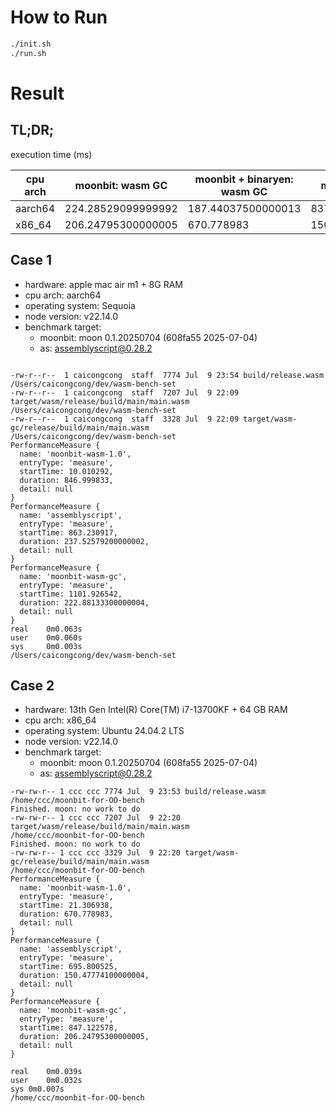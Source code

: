 # How to Run

```bash
./init.sh
./run.sh
```

# Result

## TL;DR;

execution time (ms)

| cpu arch | moonbit: wasm GC   | moonbit + binaryen: wasm GC | moonbit: wasm 1.0  | moonbit + binaryen: wasm 1.0 | assemblyscript     | native (baseline) |
| -------- | ------------------ | --------------------------- | ------------------ | ---------------------------- | ------------------ | ----------------- |
| aarch64  | 224.28529099999992 | 187.44037500000013          | 837.791875         | 569.9898329999999            | 236.86737500000004 | 64                |
| x86_64   | 206.24795300000005 | 670.778983                  | 150.47774100000004 |                              |                    | 39                |

## Case 1

- hardware: apple mac air m1 + 8G RAM
- cpu arch: aarch64
- operating system: Sequoia
- node version: v22.14.0
- benchmark target:
  - moonbit: moon 0.1.20250704 (608fa55 2025-07-04)
  - as: assemblyscript@0.28.2

```

-rw-r--r--  1 caicongcong  staff  7774 Jul  9 23:54 build/release.wasm
/Users/caicongcong/dev/wasm-bench-set
-rw-r--r--  1 caicongcong  staff  7207 Jul  9 22:09 target/wasm/release/build/main/main.wasm
/Users/caicongcong/dev/wasm-bench-set
-rw-r--r--  1 caicongcong  staff  3328 Jul  9 22:09 target/wasm-gc/release/build/main/main.wasm
/Users/caicongcong/dev/wasm-bench-set
PerformanceMeasure {
  name: 'moonbit-wasm-1.0',
  entryType: 'measure',
  startTime: 10.010292,
  duration: 846.999833,
  detail: null
}
PerformanceMeasure {
  name: 'assemblyscript',
  entryType: 'measure',
  startTime: 863.230917,
  duration: 237.52579200000002,
  detail: null
}
PerformanceMeasure {
  name: 'moonbit-wasm-gc',
  entryType: 'measure',
  startTime: 1101.926542,
  duration: 222.88133300000004,
  detail: null
}
real    0m0.063s
user    0m0.060s
sys     0m0.003s
/Users/caicongcong/dev/wasm-bench-set
```

## Case 2

- hardware: 13th Gen Intel(R) Core(TM) i7-13700KF + 64 GB RAM
- cpu arch: x86_64
- operating system: Ubuntu 24.04.2 LTS
- node version: v22.14.0
- benchmark target:
  - moonbit: moon 0.1.20250704 (608fa55 2025-07-04)
  - as: assemblyscript@0.28.2

```
-rw-rw-r-- 1 ccc ccc 7774 Jul  9 23:53 build/release.wasm
/home/ccc/moonbit-for-OO-bench
Finished. moon: no work to do
-rw-rw-r-- 1 ccc ccc 7207 Jul  9 22:20 target/wasm/release/build/main/main.wasm
/home/ccc/moonbit-for-OO-bench
Finished. moon: no work to do
-rw-rw-r-- 1 ccc ccc 3329 Jul  9 22:20 target/wasm-gc/release/build/main/main.wasm
/home/ccc/moonbit-for-OO-bench
PerformanceMeasure {
  name: 'moonbit-wasm-1.0',
  entryType: 'measure',
  startTime: 21.306938,
  duration: 670.778983,
  detail: null
}
PerformanceMeasure {
  name: 'assemblyscript',
  entryType: 'measure',
  startTime: 695.800525,
  duration: 150.47774100000004,
  detail: null
}
PerformanceMeasure {
  name: 'moonbit-wasm-gc',
  entryType: 'measure',
  startTime: 847.122578,
  duration: 206.24795300000005,
  detail: null
}

real	0m0.039s
user	0m0.032s
sys	0m0.007s
/home/ccc/moonbit-for-OO-bench
```
